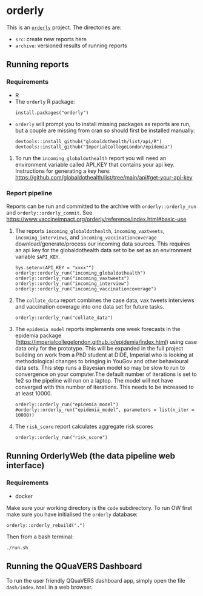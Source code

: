# orderly

This is an [`orderly`](https://github.com/vimc/orderly) project. The directories are:

* `src`: create new reports here
* `archive`: versioned results of running reports

## Running reports

### Requirements
* R
* The `orderly` R package:
    ```
   install.packages("orderly")
   ```
* `orderly` will prompt you to install missing packages as reports are run,
   but a couple are missing from cran so should first be installed manually:
    ```
    devtools::install_github("globaldothealth/list/api/R")
    devtools::install_github("ImperialCollegeLondon/epidemia")
    ```

1. To run the `incoming_globaldothealth` report you will need an environment variable called API_KEY
   that contains your api key. Instructions for generating a key
   here: https://github.com/globaldothealth/list/tree/main/api#get-your-api-key

### Report pipeline

Reports can be run and committed to the archive with `orderly::orderly_run` and `orderly::orderly_commit`.
See https://www.vaccineimpact.org/orderly/reference/index.html#basic-use

1. The reports `incoming_globaldothealth`, `incoming_vaxtweets`, `incoming_interviews`, and `incoming_vaccinationcoverage` download/generate/process our incoming data sources.  This requires an api key for
   the globaldothealth data set to be set as an environment variable `$API_KEY`.

   ```
   Sys.setenv(API_KEY = "xxxx"")
   orderly::orderly_run("incoming_globaldothealth")
   orderly::orderly_run("incoming_vaxtweets")
   orderly::orderly_run("incoming_interview")
   orderly::orderly_run("incoming_vaccinationcoverage")
   ```

1. The `collate_data` report combines the case data, vax tweets interviews and vaccination coverage into one data set for future tasks.
   ```
   orderly::orderly_run("collate_data")
   ```
   
1. The `epidemia_model` reports implements one week forecasts in the epidemia package (https://imperialcollegelondon.github.io/epidemia/index.html) using case data only for the prototype.  This will be expanded in the full project building on work from a PhD student at DIDE, Imperial who is looking at methodological changes to bringing in YouGov and other behavioural data sets.
   This step runs a Bayesian model so may be slow to run to convergence on your computer.The default number of iterations is set to 1e2 so the pipeline will run on a laptop. The model will not have converged with this number of iterations. This needs to be increased to at least 10000.
   ```
   orderly::orderly_run("epidemia_model")
   #orderly::orderly_run("epidemia_model", parameters = list(n_iter = 10000))
   ```
   
1. The `risk_score` report calculates aggregate risk scores
   ```
   orderly::orderly_run("risk_score")
   ```

## Running OrderlyWeb (the data pipeline web interface)

### Requirements
* docker

Make sure your working directory is the `code` subdirectory.
To run OW first make sure you have initialised the `orderly` database:

    orderly::orderly_rebuild(".")

Then from a bash terminal:

   ```
   ./run.sh
   ```

## Running the QQuaVERS Dashboard

To run the user friendly QQuaVERS dashboard app, simply open the file `dash/index.html` in a web browser.
